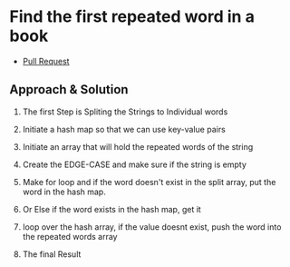 # Find the first repeated word in a book

- [Pull Request](https://github.com/Thomas720/data-structures-and-algorithms/pull/37)

## Approach & Solution

1. The first Step is Spliting the Strings to Individual words

2. Initiate a hash map so that we can use key-value pairs

3. Initiate an array that will hold the repeated words of the string

4. Create the EDGE-CASE and make sure if the string is empty

5. Make for loop and if the word doesn't exist in the split array, put the word in the hash map.

6. Or Else if the word exists in the hash map, get it

7. loop over the hash array, if the value doesnt exist, push the word into the repeated words array

8. The final Result
